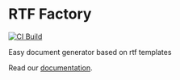# RTF Factory

[![CI Build](https://github.com/axonivy-market/rtf-factory/actions/workflows/ci.yml/badge.svg)](https://github.com/axonivy-market/rtf-factory/actions/workflows/ci.yml)

Easy document generator based on rtf templates

Read our [documentation](rtf-factory-product/README.md).
